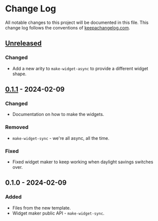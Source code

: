 # Change Log
All notable changes to this project will be documented in this file. This change log follows the conventions of [keepachangelog.com](http://keepachangelog.com/).

## [Unreleased]
### Changed
- Add a new arity to `make-widget-async` to provide a different widget shape.

## [0.1.1] - 2024-02-09
### Changed
- Documentation on how to make the widgets.

### Removed
- `make-widget-sync` - we're all async, all the time.

### Fixed
- Fixed widget maker to keep working when daylight savings switches over.

## 0.1.0 - 2024-02-09
### Added
- Files from the new template.
- Widget maker public API - `make-widget-sync`.

[Unreleased]: https://github.com/your-name/vani-jairam-qa/compare/0.1.1...HEAD
[0.1.1]: https://github.com/your-name/vani-jairam-qa/compare/0.1.0...0.1.1
